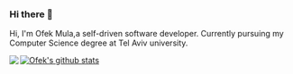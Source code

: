 ### Hi there 👋

Hi, I'm Ofek Mula,a self-driven software developer.
Currently pursuing my Computer Science degree at Tel Aviv university.

[![Ofek's github stats](https://github-readme-stats.vercel.app/api?username=ofekMula)](https://github.com/anuraghazra/github-readme-stats)
<img align="left" src="https://github-readme-stats.vercel.app/api/top-langs/?username=ofekMula&theme=<THEME_NAME>" />


<!--
**ofekMula/ofekMula** is a ✨ _special_ ✨ repository because its `README.md` (this file) appears on your GitHub profile.


